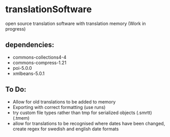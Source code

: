 # translationSoftware
open source translation software with translation memory (Work in progress)

## dependencies:
* commons-collections4-4
* commons-compress-1.21
* poi-5.0.0
* xmlbeans-5.0.1

## To Do:
* Allow for old translations to be added to memory
* Exporting with correct formatting (use runs)
* try custom file types rather than tmp for serialized objects (.smrtt) (.tmem)
* allow for translations to be recognised where dates have been changed, create regex for swedish and english date formats


